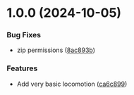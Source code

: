 # 1.0.0 (2024-10-05)


### Bug Fixes

* zip permissions ([8ac893b](https://github.com/CiaranWoodward/LD56/commit/8ac893b055e3c87fa8e05e4818e562543829f0c3))


### Features

* Add very basic locomotion ([ca6c899](https://github.com/CiaranWoodward/LD56/commit/ca6c899a677b22857b544372f14c2a32a4dc8233))
